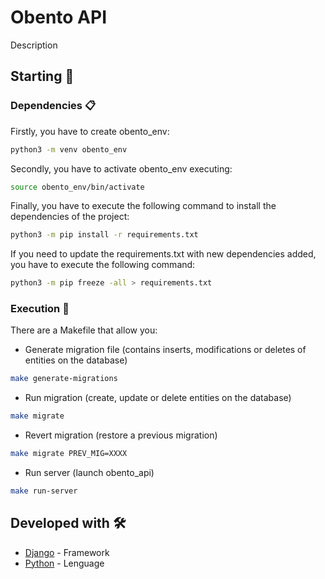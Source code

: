 # Obento API

Description

## Starting 🚀

### Dependencies 📋

Firstly, you have to create obento_env:

```bash
python3 -m venv obento_env
```

Secondly, you have to activate obento_env executing:

```bash
source obento_env/bin/activate
```

Finally, you have to execute the following command to install the dependencies of the project:

```bash
python3 -m pip install -r requirements.txt
```

If you need to update the requirements.txt with new dependencies added, you have to execute the following command:

```bash
python3 -m pip freeze -all > requirements.txt
```

### Execution 🔧

There are a Makefile that allow you:

* Generate migration file (contains inserts, modifications or deletes of entities on the database)

```bash
make generate-migrations
```

* Run migration (create, update or delete entities on the database)

```bash
make migrate
```

* Revert migration (restore a previous migration)

```bash
make migrate PREV_MIG=XXXX
```

* Run server (launch obento_api)

```bash
make run-server
```

## Developed with 🛠️

* [Django](https://www.djangoproject.com/) - Framework
* [Python](https://www.djangoproject.com/) - Lenguage
